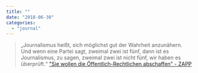 ```yaml
---
title: ""
date: "2018-06-30"
categories: 
  - "journal"
---
```


> „Journalismus heißt, sich möglichst gut der Wahrheit anzunähern. Und wenn eine Partei sagt, zweimal zwei ist fünf, dann ist es Journalismus, zu sagen, zweimal zwei ist nicht fünf, wir haben es überprüft.“ ["Sie wollen die Öffentlich-Rechtlichen abschaffen" - ZAPP](https://www.ndr.de/fernsehen/sendungen/zapp/medienpolitik/Wolf-Sie-wollen-de-facto-den-oeffentlich-rechtlichen-Rundfunk-abschaffen,arminwolf108.html)
